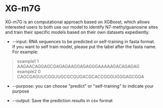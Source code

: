 XG-m7G
=======
XG-m7G is an computational approach based on XGBoost, which allows interested users to both use our model to identify N7-methylguanosine sites and train  their specific models based on their own datasets expediently.

* --input: RNA sequences to be predicted or self-training in fasta format. If you want to self train model, please put the label after the fasta name. For example: 
>example1 1
AAGAACAGGAGCGAGAGAAGGAGAGGGAAAAAGACAGAGAG\
>example2 0
CAGCGAGUUCGGUUGCGCGUGACGCACCGGGUGGGAGCGGA

* --purpose: you can choose "predict" or "self-training" to indicate your purpose

* --output: Save the prediction  results in csv format
